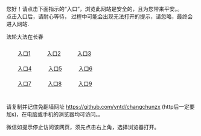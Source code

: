 您好！请点击下面指示的“入口”，浏览此网站是安全的，且为您带来平安。。 <br/>
点击入口后，请耐心等待， 过程中可能会出现无法打开的提示，请忽略，最终会进入网站. </br>

法轮大法在长春<br/>
<div style="padding:10px"><a style="margin:20px" target="_blank" href="https://dnb0ookfezbmj.cloudfront.net/2Qpsp?ftrtqqyp" id="ccLink1" rel="nofollow">入口1</a> <a target="_blank" style="margin:20px" href="https://d3at3tazgvswm.cloudfront.net/2Qpsp?yofktsqg" id="ccLink2" rel="nofollow">入口2</a> <a style="margin:20px" target="_blank" href="https://dq4b3glf3xllb.cloudfront.net/2Qpsp?cnjrsd" id="ccLink3" rel="nofollow">入口3</a></div>

<div style="padding:10px" ><a style="margin:20px" target="_blank" href="https://dnb0ookfezbmj.cloudfront.net/2Qpsp?ftrtqqyp" id="ccLink4" rel="nofollow">入口4</a> <a style="margin:20px" href="https://d3at3tazgvswm.cloudfront.net/2Qpsp?yofktsqg" target="_blank" id="ccLink5" rel="nofollow">入口5</a> <a style="margin:20px" href="https://dq4b3glf3xllb.cloudfront.net/2Qpsp?cnjrsd" target="_blank" id="ccLink6" rel="nofollow">入口6</a></div>

<div style="padding:10px"><a style="margin:20px" target="_blank" href="https://dnb0ookfezbmj.cloudfront.net/2Qpsp?ftrtqqyp" id="ccLink7" rel="nofollow">入口7</a> <a style="margin:20px" href="https://d3at3tazgvswm.cloudfront.net/2Qpsp?yofktsqg" target="_blank" id="ccLink8" rel="nofollow">入口8</a> <a style="margin:20px" target="_blank" href="https://dq4b3glf3xllb.cloudfront.net/2Qpsp?cnjrsd" id="ccLink9" rel="nofollow">入口9</a></div>

<br/>



请复制并记住免翻墙网址 https://github.com/yntd/changchunzx (http后一定要加s)，在电脑或手机的浏览器均可访问。。<br/>

微信如提示停止访问该网页，须先点击右上角，选择浏览器打开。
